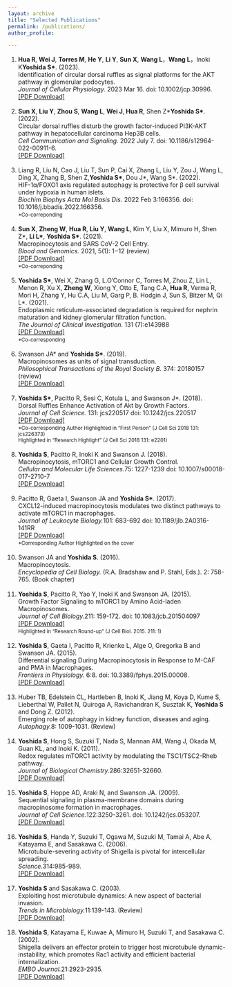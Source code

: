 ```yaml
---
layout: archive
title: "Selected Publications"
permalink: /publications/
author_profile: 

---
```


<ul style="list-style-type: decimal;">

  <li><B>Hua R</B>, <B>Wei J</B>, <B>Torres M</B>, <B>He Y</B>, <B>Li Y</B>, <B>Sun X</B>, <B>Wang L</B>，<B>Wang L</B>，Inoki K<B>Yoshida S*</B>. (2023).<br>
 Identification of circular dorsal ruffles as signal platforms for the AKT pathway in glomerular podocytes. <br>
 <i>Journal of Cellular Physiology. </i>2023 Mar 16. doi: 10.1002/jcp.30996.<br>  
   <a href="../files/2023 JCP.pdf">[PDF Download]</a><br><br></li>

  <li><B>Sun X</B>, <B>Liu Y</B>, <B>Zhou S</B>, <B>Wang L</B>, <B>Wei J</B>,<B> Hua R</B>, Shen Z*<B>Yoshida S*</B>. (2022).<br>
 Circular dorsal ruffles disturb the growth factor-induced PI3K-AKT pathway in hepatocellular carcinoma Hep3B cells. <br>
 <i>Cell Communication and Signaling. </i>2022 July 7. doi: 10.1186/s12964-022-00911-6.<br>
   <a href="../files/2022 CCS.pdf">[PDF Download]</a><br><br></li>

  <li> Liang R, Liu N, Cao J, Liu T, Sun P, Cai X, Zhang L, Liu Y, Zou J, Wang L, Ding X, Zhang B, Shen Z,<B>Yoshida S*</B>, Dou J*, Wang S*. (2022).<br>
 HIF-1α/FOXO1 axis regulated autophagy is protective for β cell survival under hypoxia in human islets. <br>
 <i>Biochim Biophys Acta Mol Basis Dis. </i>2022 Feb 3:166356. doi: 10.1016/j.bbadis.2022.166356.<br>
  <small> *Co-correponding</small><br><br></li>
 
  <li> <B>Sun X</B>, <B>Zheng W</B>, <B>Hua R</B>, <B>Liu Y</B>, <B>Wang L</B>, Kim Y, Liu X, Mimuro H, Shen Z*, <B>Li L*</B>, <B>Yoshida S*</B>. (2021).<br>
 Macropinocytosis and SARS CoV-2 Cell Entry. <br>
 <i>Blood and Genomics. </i>2021, 5(1): 1−12 (review)<br>
  <a href="../files/2021 BG.pdf">[PDF Download]</a><br>
  <small> *Co-correponding</small><br><br></li>
 
 <li> <B>Yoshida S*</B>, Wei X, Zhang G, L.O’Connor C, Torres M, Zhou Z, Lin L, Menon R, Xu X, <B>Zheng W</B>, Xiong Y, Otto E, Tang C.A, <B>Hua R</B>, Verma R, Mori H, Zhang Y, Hu C.A, Liu M, Garg P, B. Hodgin J, Sun S, Bitzer M, Qi L*. (2021). <br>
 Endoplasmic reticulum-associated degradation is required for nephrin maturation and kidney glomerular filtration function. <br>
 <i>The Journal of Clinical Investigation. </i>131 (7):e143988<br>
  <a href="../files/2021 JCI.pdf">[PDF Download]</a><br>
  <small> *Co-corresponding</small><br><br></li>

<li>Swanson JA* and <B>Yoshida S*</B>. (2019). <br> 
 Macropinosomes as units of signal transduction. <br>
 <i>Philosophical Transactions of the Royal Society B.</i> 374: 20180157 (review)<br>
 <a href="../files/2019 RSTB.pdf">[PDF Download]</a><br><br></li>

<li> <B>Yoshida S*</B>, Pacitto R, Sesi C, Kotula L, and Swanson J*. (2018). <br> 
 Dorsal Ruffles Enhance Activation of Akt by Growth Factors.  <br>
 <i>Journal of Cell Science.</i> 131: jcs220517 doi: 10.1242/jcs.220517<br> 
  <a href="../files/2018 JCS.pdf">[PDF Download]</a><br>
 <small>*Co-corresponding Author Highlighted in “First Person” (J Cell Sci 2018 131: jcs226373) <br>
  Highlighted in “Research Highlight” (J Cell Sci 2018 131: e2201)</small><br><br></li>
 
 <li> <B>Yoshida S</B>, Pacitto R, Inoki K and Swanson J. (2018). <br> 
 Macropinocytosis, mTORC1 and Cellular Growth Control.  <br>
 <i>Cellular and Molecular Life Sciences.</i>75: 1227-1239 doi: 10.1007/s00018-017-2710-7<br>
 <a href="../files/2018 CMLS.pdf">[PDF Download]</a><br><br></li>
 
  <li> Pacitto R, Gaeta I, Swanson JA and <B>Yoshida S*</B>. (2017). <br> 
 CXCL12-induced macropinocytosis modulates two distinct pathways to activate mTORC1 in macrophages.<br>
 <i>Journal of Leukocyte Biology.</i>101: 683-692 doi: 10.1189/jlb.2A0316-141RR <br>
 <a href="../files/2017 JLB.pdf">[PDF Download]</a><br>
 <small>*Corresponding Author Highlighted on the cover</small><br><br></li>
 
   <li> Swanson JA and <B>Yoshida S</B>. (2016).<br> 
 Macropinocytosis.<br>
 <i>Encyclopedia of Cell Biology.</i> (R.A. Bradshaw and P. Stahl, Eds.). 2: 758-765. (Book chapter)<br><br></li>
 
 <li> <B>Yoshida S</B>, Pacitto R, Yao Y, Inoki K and Swanson JA. (2015).<br> 
 Growth Factor Signaling to mTORC1 by Amino Acid-laden Macropinosomes.<br>
 <i>Journal of Cell Biology.</i>211: 159-172. doi: 10.1083/jcb.201504097<br>
 <a href="../files/2015 JCB.pdf">[PDF Download]</a><br>
 <small>Highlighted in “Research Round-up” (J Cell Biol. 2015. 211: 1)</small><br><br></li>
 
 <li> <B>Yoshida S</B>, Gaeta I, Pacitto R, Krienke L, Alge O, Gregorka B and Swanson JA. (2015).<br> 
 Differential signaling During Macropinocytosis in Response to M-CAF and PMA in Macrophages. <br>
 <i>Frontiers in Physiology.</i> 6:8. doi: 10.3389/fphys.2015.00008.<br>
 <a href="../files/2015 Frontier.pdf">[PDF Download]</a><br><br></li>
 
 <li> Huber TB, Edelstein CL, Hartleben B, Inoki K, Jiang M, Koya D, Kume S, Lieberthal W, Pallet N, Quiroga A, Ravichandran K, Susztak K, <B>Yoshida S</B> and Dong Z. (2012).<br> 
 Emerging role of autophagy in kidney function, diseases and aging.<br>
 <i>Autophagy.</i>8: 1009-1031. (Review)<br><br></li>
 
  <li> <B>Yoshida S</B>, Hong S, Suzuki T, Nada S, Mannan AM, Wang J, Okada M, Guan KL, and Inoki K. (2011). <br> 
 Redox regulates mTORC1 activity by modulating the TSC1/TSC2-Rheb pathway.<br>
 <i>Journal of Biological Chemistry.</i>286:32651-32660.<br>
 <a href="../files/2011 JBC.pdf">[PDF Download]</a><br><br></li>
 
 <li> <B>Yoshida S</B>, Hoppe AD, Araki N, and Swanson JA. (2009).<br> 
 Sequential signaling in plasma-membrane domains during macropinosome formation in macrophages.<br>
 <i>Journal of Cell Science.</i>122:3250-3261. doi: 10.1242/jcs.053207.<br>
 <a href="../files/2009 JCS.pdf">[PDF Download]</a><br><br></li>
 
  <li> <B>Yoshida S</B>, Handa Y, Suzuki T, Ogawa M, Suzuki M, Tamai A, Abe A, Katayama E, and Sasakawa C. (2006).<br> 
 Microtubule-severing activity of Shigella is pivotal for intercellular spreading.<br>
 <i>Science.</i>314:985-989.<br>
 <a href="../files/2006 Science.pdf">[PDF Download]</a><br><br></li>
 
  <li> <B>Yoshida S</B> and Sasakawa C. (2003). <br> 
 Exploiting host microtubule dynamics: A new aspect of bacterial invasion.<br>
 <i>Trends in Microbiology.</i>11:139-143. (Review)<br>
 <a href="../files/2003 TiMicro.pdf">[PDF Download]</a><br><br></li>
 
  <li> <B>Yoshida S</B>, Katayama E, Kuwae A, Mimuro H, Suzuki T, and Sasakawa C. (2002). <br> 
Shigella delivers an effector protein to trigger host microtubule dynamic-instability, which promotes Rac1 activity and efficient bacterial internalization.<br>
 <i>EMBO Journal.</i>21:2923-2935.<br>
 <a href="../files/2002 EMBO.pdf">[PDF Download]</a><br><br></li>
  
</ul>

